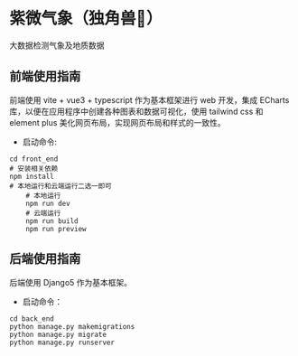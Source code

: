 # 紫微气象（独角兽🦄）

大数据检测气象及地质数据

## 前端使用指南

前端使用 vite + vue3 + typescript 作为基本框架进行 web 开发，集成 ECharts 库，以便在应用程序中创建各种图表和数据可视化，使用 tailwind css 和 element plus 美化网页布局，实现网页布局和样式的一致性。

- 启动命令:

```shell
cd front_end
# 安装相关依赖
npm install 
# 本地运行和云端运行二选一即可
    # 本地运行
    npm run dev
    # 云端运行
    npm run build
    npm run preview
```

## 后端使用指南

后端使用 Django5 作为基本框架。

- 启动命令：

```shell
cd back_end
python manage.py makemigrations
python manage.py migrate
python manage.py runserver
```

